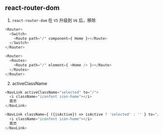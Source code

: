## react-router-dom
1. `react-router-dom` 在 `V5` 升级到 `V6` 后，移除 <Switch>
```js
<Router>
  <Switch>
    <Route path="/" component={ Home }></Route>
  </Switch>
</Router>
```
```js
<Router>
  <Routes>
    <Route path="/" element={ <Home /> }></Route>
  </Routes>
</Router>
```

2. activeClassName
```js
<NavLink activeClassName="selected" to="/">
  <i className="iconfont icon-home"></i>
  首页
</NavLink> 
```
```js
<NavLink className={ ({isActive}) => isActive ? 'selected' : '' } to="/">
  <i className="iconfont icon-home"></i>
  首页
</NavLink> 
```
